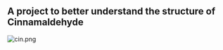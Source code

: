 ## A project to better understand the structure of Cinnamaldehyde

![cin.png](https://github.com/LoqmanSamani/synthetic_biology/blob/systembiology/cin.png)